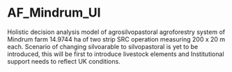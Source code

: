 # AF_Mindrum_UI
Holistic decision analysis model of agrosilvopastoral agroforestry system of Mindrum farm 14.9744 ha of two strip SRC operation measuring 200 x 20 m each. Scenario of changing silvoarable to silvopastoral is yet to be introduced, this will be first to introduce livestock elements and Institutional support needs to reflect UK conditions.
